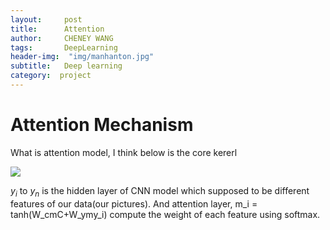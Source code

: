 ```yaml
---
layout:     post
title:      Attention
author:     CHENEY WANG
tags: 		DeepLearning
header-img:  "img/manhanton.jpg"
subtitle:  	Deep learning 
category:  project
---
```

<!-- Start Writing Below in Markdown -->


# Attention Mechanism

What is attention model, I think below is the core kererl 

![](./image/2018-12-18-17-06-45.png)

$y_i$ to $y_n$ is the hidden layer of CNN model which supposed to be different features of our data(our pictures). And attention layer, m_i = tanh(W_cmC+W_ymy_i) compute the weight of each feature using softmax. 

